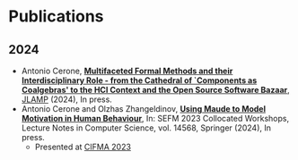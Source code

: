 # Publications

## 2024 ##
* Antonio Cerone, **[Multifaceted Formal Methods and their Interdisciplinary Role - from the Cathedral of `Components as Coalgebras'
to the HCI Context and the Open Source Software Bazaar](2023/JLAMP)**,
[JLAMP](https://www.sciencedirect.com/journal/journal-of-logical-and-algebraic-methods-in-programming)
(2024), In press.
* Antonio Cerone and Olzhas Zhangeldinov, **[Using Maude to Model Motivation in Human Behaviour](2024/CIFMA)**,
In: SEFM 2023 Collocated Workshops, Lecture Notes in Computer Science, vol. 14568, Springer (2024), In press.
  - Presented at [CIFMA 2023](https://cifma.github.io/workshop-2023.html)


